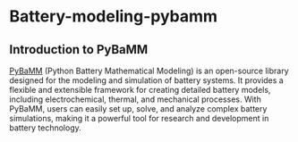 # Battery-modeling-pybamm
## Introduction to PyBaMM

[PyBaMM](https://www.pybamm.org/) (Python Battery Mathematical Modeling) is an open-source library designed for the modeling and simulation of battery systems. It provides a flexible and extensible framework for creating detailed battery models, including electrochemical, thermal, and mechanical processes. With PyBaMM, users can easily set up, solve, and analyze complex battery simulations, making it a powerful tool for research and development in battery technology.
